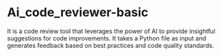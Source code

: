 # Ai_code_reviewer-basic
 It is a code review tool that leverages the power of AI to provide insightful suggestions for code improvements. It takes a Python file as input and generates feedback based on best practices and code quality standards.
